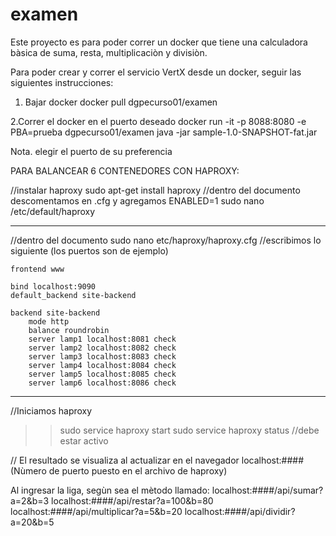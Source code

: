 # examen
Este proyecto es para poder correr un docker que tiene una calculadora bàsica de suma, resta, multiplicaciòn y divisiòn.

Para poder crear y correr el servicio VertX desde un docker, seguir las siguientes instrucciones:

1. Bajar docker
docker pull dgpecurso01/examen

2.Correr el docker en el puerto deseado
docker run -it -p 8088:8080 -e PBA=prueba dgpecurso01/examen java -jar sample-1.0-SNAPSHOT-fat.jar 

Nota. elegir el puerto de su preferencia

PARA BALANCEAR 6 CONTENEDORES CON HAPROXY:

//instalar haproxy
sudo apt-get install haproxy
//dentro del documento descomentamos en .cfg y agregamos ENABLED=1
sudo nano /etc/default/haproxy
***************************
//dentro del documento
sudo nano etc/haproxy/haproxy.cfg
//escribimos lo siguiente (los puertos son de ejemplo)

	frontend www

	bind localhost:9090
	default_backend site-backend	

	backend site-backend
		mode http
		balance roundrobin
		server lamp1 localhost:8081 check
		server lamp2 localhost:8082 check
		server lamp3 localhost:8083 check
		server lamp4 localhost:8084 check
		server lamp5 localhost:8085 check
		server lamp6 localhost:8086 check

*******************************************************

//Iniciamos haproxy
>> sudo service haproxy start
sudo service haproxy status
//debe estar activo

// El resultado se visualiza al actualizar en el navegador localhost:#### (Nùmero de puerto puesto en el archivo de haproxy)

Al ingresar la liga, segùn sea el mètodo llamado:
localhost:####/api/sumar?a=2&b=3
localhost:####/api/restar?a=100&b=80
localhost:####/api/multiplicar?a=5&b=20
localhost:####/api/dividir?a=20&b=5

